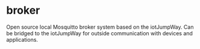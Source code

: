 # broker
Open source local Mosquitto broker system based on the iotJumpWay. Can be bridged to the iotJumpWay for outside communication with devices and applications.
